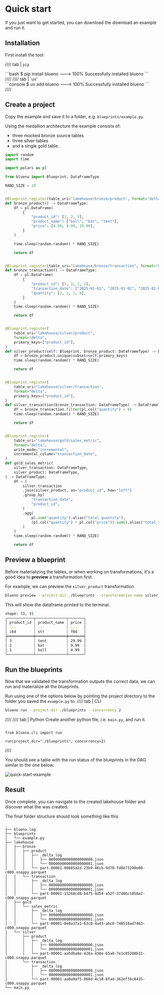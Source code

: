 # Quick start

If you just want to get started, you can download the download an example and run it.

## Installation
First install the tool:

//// tab | `pip`

<div class="termy">
```bash
$ pip install blueno
---> 100%
Successfully installed blueno
```
</div>
////
//// tab | `uv`
<div class="termy">
```console
$ uv add blueno
---> 100%
Successfully installed blueno
```
</div>
////

## Create a project

Copy the example and save it to a folder, e.g. `blueprints/example.py`.

Using the medallion architecture the example consists of:

- three mocked bronze source tables
- three silver tables
- and a single gold table.

```python
import random
import time

import polars as pl

from blueno import Blueprint, DataFrameType

RAND_SIZE = 10


@Blueprint.register(table_uri="lakehouse/bronze/product", format="delta")
def bronze_product() -> DataFrameType:
    df = pl.DataFrame(
        {
            "product_id": [1, 2, 3],
            "product_name": ["ball", "bat", "tent"],
            "price": [4.99, 9.99, 29.99],
        }
    )

    time.sleep(random.random() * RAND_SIZE)

    return df


@Blueprint.register(table_uri="lakehouse/bronze/transaction", format="delta")
def bronze_transaction() -> DataFrameType:
    df = pl.DataFrame(
        {
            "product_id": [3, 2, 1, 1],
            "transaction_date": ["2025-01-01", "2025-01-02", "2025-01-03", "2025-01-04"],
            "quantity": [2, 1, 1, 0],
        }
    )
    time.sleep(random.random() * RAND_SIZE)

    return df


@Blueprint.register(
    table_uri="lakehouse/silver/product",
    format="delta",    
    primary_keys=["product_id"],
)
def silver_product(self: Blueprint, bronze_product: DataFrameType) -> DataFrameType:
    df = bronze_product.unique(subset=self.primary_keys)
    time.sleep(random.random() * RAND_SIZE)

    return df


@Blueprint.register(
    table_uri="lakehouse/silver/transaction",
    format="delta",
    primary_keys=["product_id"],
)
def silver_transaction(bronze_transaction: DataFrameType) -> DataFrameType:
    df = bronze_transaction.filter(pl.col("quantity") > 0)
    time.sleep(random.random() * RAND_SIZE)

    return df


@Blueprint.register(
    table_uri="lakehouse/gold/sales_metric",
    format="delta",
    write_mode="incremental",
    incremental_column="transaction_date",
)
def gold_sales_metric(
    silver_transaction: DataFrameType,
    silver_product: DataFrameType,
) -> DataFrameType:
    df = (
        silver_transaction
        .join(silver_product, on="product_id", how="left")
        .group_by(
            "transaction_date",
            "product_id",
        )
        .agg(
            pl.sum("quantity").alias("total_quantity"),
            (pl.col("quantity") * pl.col("price")).sum().alias("total_sales"),
        )
    )
    time.sleep(random.random() * RAND_SIZE)

    return df

```

## Preview a blueprint
Before materializing the tables, or when working on transformations, it's a good idea to **preview** a transformation first.

For example, we can preview the `silver_product` transformation

```bash
blueno preview --project-dir ./blueprints --transformation-name silver_product
```

This will show the dataframe printed to the terminal.

```bash
shape: (3, 3)
┌────────────┬──────────────┬───────┐
│ product_id ┆ product_name ┆ price │
│ ---        ┆ ---          ┆ ---   │
│ i64        ┆ str          ┆ f64   │
╞════════════╪══════════════╪═══════╡
│ 3          ┆ tent         ┆ 29.99 │
│ 2          ┆ bat          ┆ 9.99  │
│ 1          ┆ ball         ┆ 4.99  │
└────────────┴──────────────┴───────┘
```


## Run the blueprints
Now that we validated the transformation outputs the correct data, we can run and materialize all the blueprints.

Run using one of the options below by pointing the project directory to the folder you saved the `example.py` to.
//// tab | CLI
```bash
blueno run --project-dir ./blueprints --concurrency 2
```
////
//// tab | Python
Create another python file, i.e. `main.py`, and run it.

```{.python notest}

from blueno.cli import run

run(project_dir="./blueprints", concurrency=2)
```
////

You should see a table with the run status of the blueprints in the DAG similar to the one below.

![quick-start-example](../assets/blueno-quick-start.gif)
 
## Result

Once complete, you can navigate to the created lakehouse folder and discover what the was created.

The final folder structure should look something like this

```console
.
├── blueno.log
├── blueprints
│   └── example.py
├── lakehouse
│   ├── bronze
│   │   ├── product
│   │   │   ├── _delta_log
│   │   │   │   ├── 00000000000000000000.json
│   │   │   │   └── 00000000000000000001.json
│   │   │   └── part-00001-00885a2d-23b9-46cb-9d78-fd0e73200e00-c000.snappy.parquet
│   │   └── transaction
│   │       ├── _delta_log
│   │       │   ├── 00000000000000000000.json
│   │       │   └── 00000000000000000001.json
│   │       └── part-00001-13268cd8-b475-4d54-a52f-37d86c1858e2-c000.snappy.parquet
│   ├── gold
│   │   └── sales_metric
│   │       ├── _delta_log
│   │       │   ├── 00000000000000000000.json
│   │       │   └── 00000000000000000001.json
│   │       └── part-00001-0e8a37a1-63c0-4a43-abc8-748518ad7463-c000.snappy.parquet
│   └── silver
│       ├── product
│       │   ├── _delta_log
│       │   │   ├── 00000000000000000000.json
│       │   │   └── 00000000000000000001.json
│       │   └── part-00001-aa5dba8e-426a-438e-b5a0-7e1c05208b31-c000.snappy.parquet
│       └── transaction
│           ├── _delta_log
│           │   ├── 00000000000000000000.json
│           │   └── 00000000000000000001.json
│           └── part-00001-aa0a9af5-860d-4c10-8fad-362eff6c8415-c000.snappy.parquet
└── main.py
```

